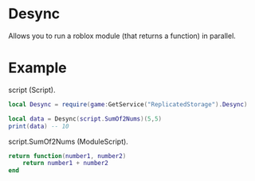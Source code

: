# Desync

Allows you to run a roblox module (that returns a function) in parallel.

# Example
script (Script).
```lua
local Desync = require(game:GetService("ReplicatedStorage").Desync)

local data = Desync(script.SumOf2Nums)(5,5)
print(data) -- 10
```

script.SumOf2Nums (ModuleScript).
```lua
return function(number1, number2)
    return number1 + number2
end
```
